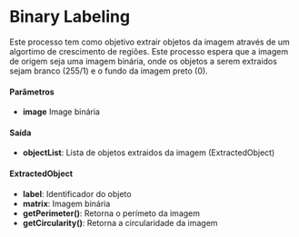 # Binary Labeling

Este processo tem como objetivo extrair objetos da imagem através de um algortimo de crescimento de regiões. Este processo espera que a imagem de origem seja uma imagem binária, onde os objetos a serem extraidos sejam branco (255/1) e o fundo da imagem preto (0).

#### Parâmetros
* __image__ Image binária

#### Saída
* __objectList__: Lista de objetos extraidos da imagem (ExtractedObject)

#### ExtractedObject
  * __label__: Identificador do objeto
  * __matrix__: Imagem binária
  * __getPerimeter()__: Retorna o perímeto da imagem
  * __getCircularity()__: Retorna a circularidade da imagem
